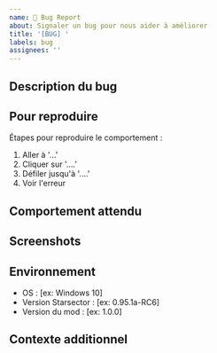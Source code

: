```yaml
---
name: 🐛 Bug Report
about: Signaler un bug pour nous aider à améliorer
title: '[BUG] '
labels: bug
assignees: ''
---
```


## Description du bug
<!-- Une description claire et concise du bug -->

## Pour reproduire
Étapes pour reproduire le comportement :
1. Aller à '...'
2. Cliquer sur '....'
3. Défiler jusqu'à '....'
4. Voir l'erreur

## Comportement attendu
<!-- Une description claire de ce que vous attendiez -->

## Screenshots
<!-- Si applicable, ajoutez des captures d'écran -->

## Environnement
- OS : [ex: Windows 10]
- Version Starsector : [ex: 0.95.1a-RC6]
- Version du mod : [ex: 1.0.0]

## Contexte additionnel
<!-- Ajoutez tout autre contexte sur le problème ici -->
